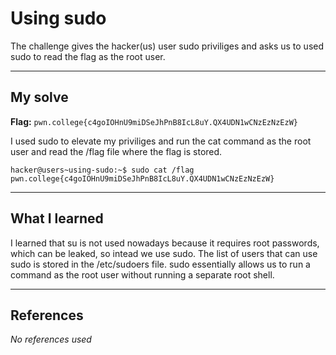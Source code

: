 # Using sudo
The challenge gives the hacker(us) user sudo priviliges and asks us to used sudo to read the flag as the root user.
***

## My solve
**Flag:** `pwn.college{c4goIOHnU9miDSeJhPnB8IcL8uY.QX4UDN1wCNzEzNzEzW}`

I used sudo to elevate my priviliges and run the cat command as the root user and read the /flag file where the flag is stored.
```
hacker@users~using-sudo:~$ sudo cat /flag
pwn.college{c4goIOHnU9miDSeJhPnB8IcL8uY.QX4UDN1wCNzEzNzEzW}
```

***

## What I learned
I  learned that su is not used nowadays because it requires root passwords, which can be leaked, so intead we use sudo. The list of users that can use sudo is stored in the /etc/sudoers file. sudo essentially allows us to run a command as the root user without running a separate root shell.

***

## References 
*No references used*